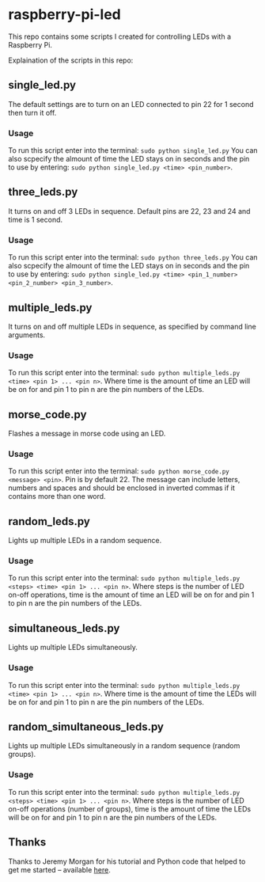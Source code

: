 # raspberry-pi-led

This repo contains some scripts I created for controlling LEDs with a Raspberry Pi.

Explaination of the scripts in this repo:

## single_led.py

The default settings are to turn on an LED connected to pin 22 for 1 second then turn it off.

### Usage
To run this script enter into the terminal: `sudo python single_led.py`
You can also scpecify the almount of time the LED stays on in seconds and the pin to use by entering: `sudo python single_led.py <time> <pin_number>`.

## three_leds.py

It turns on and off 3 LEDs in sequence. Default pins are 22, 23 and 24 and time is 1 second.

### Usage
To run this script enter into the terminal: `sudo python three_leds.py`
You can also scpecify the almount of time the LED stays on in seconds and the pin to use by entering: `sudo python single_led.py <time> <pin_1_number> <pin_2_number> <pin_3_number>`.

## multiple_leds.py

It turns on and off multiple LEDs in sequence, as specified by command line arguments.

### Usage
To run this script enter into the terminal: `sudo python multiple_leds.py <time> <pin 1> ... <pin n>`.
Where time is the amount of time an LED will be on for and pin 1 to pin n are the pin numbers of the LEDs.
 
## morse_code.py

Flashes a message in morse code using an LED.

### Usage
To run this script enter into the terminal: `sudo python morse_code.py <message> <pin>`.
Pin is by default 22. The message can include letters, numbers and spaces and should be enclosed in inverted commas if it contains more than one word.

## random_leds.py

Lights up multiple LEDs in a random sequence.

### Usage
To run this script enter into the terminal: `sudo python multiple_leds.py <steps> <time> <pin 1> ... <pin n>`.
Where steps is the number of LED on-off operations, time is the amount of time an LED will be on for and pin 1 to pin n are the pin numbers of the LEDs.

## simultaneous_leds.py

Lights up multiple LEDs simultaneously.

### Usage
To run this script enter into the terminal: `sudo python multiple_leds.py <time> <pin 1> ... <pin n>`.
Where time is the amount of time the LEDs will be on for and pin 1 to pin n are the pin numbers of the LEDs.

## random_simultaneous_leds.py

Lights up multiple LEDs simultaneously in a random sequence (random groups).

### Usage
To run this script enter into the terminal: `sudo python multiple_leds.py <steps> <time> <pin 1> ... <pin n>`.
Where steps is the number of LED on-off operations (number of groups), time is the amount of time the LEDs will be on for and pin 1 to pin n are the pin numbers of the LEDs.

## Thanks
Thanks to Jeremy Morgan for his tutorial and Python code that helped to get me started – available [here](https://www.jeremymorgan.com/tutorials/raspberry-pi/how-to-blink-led-raspberry-pi-2/).
